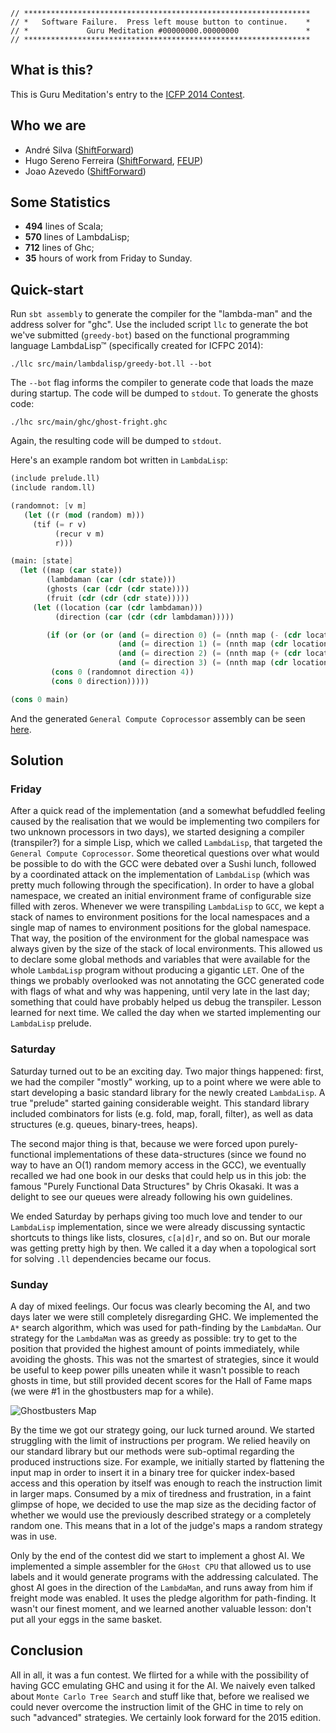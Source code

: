 ```
// ****************************************************************
// *   Software Failure.  Press left mouse button to continue.    *
// *             Guru Meditation #00000000.00000000               *
// ****************************************************************
```

## What is this?

This is Guru Meditation's entry to the
[ICFP 2014 Contest](http://icfpcontest.org/).

## Who we are

* André Silva ([ShiftForward][shiftforward])
* Hugo Sereno Ferreira ([ShiftForward][shiftforward], [FEUP][feup])
* Joao Azevedo ([ShiftForward][shiftforward])

[feup]: http://www.fe.up.pt
[shiftforward]: http://shiftforward.eu

## Some Statistics

* **494** lines of Scala;
* **570** lines of LambdaLisp;
* **712** lines of Ghc;
* **35** hours of work from Friday to Sunday.

## Quick-start

Run `sbt assembly` to generate the compiler for the "lambda-man" and the address
solver for "ghc". Use the included script `llc` to generate the bot we've
submitted (`greedy-bot`) based on the functional programming language
LambdaLisp™ (specifically created for ICFPC 2014):

```
./llc src/main/lambdalisp/greedy-bot.ll --bot
```

The `--bot` flag informs the compiler to generate code that loads the maze
during startup. The code will be dumped to `stdout`. To generate the ghosts
code:

```
./lhc src/main/ghc/ghost-fright.ghc
```

Again, the resulting code will be dumped to `stdout`.

Here's an example random bot written in `LambdaLisp`:

```scheme
(include prelude.ll)
(include random.ll)

(randomnot: [v m]
   (let ((r (mod (random) m)))
     (tif (= r v)
          (recur v m)
          r)))

(main: [state]
  (let ((map (car state))
        (lambdaman (car (cdr state)))
        (ghosts (car (cdr (cdr state))))
        (fruit (cdr (cdr (cdr state)))))
     (let ((location (car (cdr lambdaman)))
          (direction (car (cdr (cdr lambdaman)))))

        (if (or (or (or (and (= direction 0) (= (nnth map (- (cdr location) 1) (car location)) 0))
                        (and (= direction 1) (= (nnth map (cdr location) (+ (car location) 1)) 0)))
                        (and (= direction 2) (= (nnth map (+ (cdr location) 1) (car location)) 0)))
                        (and (= direction 3) (= (nnth map (cdr location) (- (car location) 1)) 0)))
         (cons 0 (randomnot direction 4))
         (cons 0 direction)))))

(cons 0 main)
```

And the generated `General Compute Coprocessor` assembly can be seen [here](https://gist.github.com/andrebeat/310a96fae981c6af71c0).

## Solution

### Friday

After a quick read of the implementation (and a somewhat befuddled feeling caused by
the realisation that we would be implementing two compilers for two unknown processors
in two days), we started designing a compiler (transpiler?) for a simple Lisp, which
we called `LambdaLisp`, that targeted the `General Compute Coprocessor`. Some theoretical
questions over what would be possible to do with the GCC were debated over a Sushi lunch,
followed by a coordinated attack on the implementation of `LambdaLisp` (which was pretty much
following through the specification). In order to have a global namespace, we created an initial
environment frame of configurable size filled with zeros. Whenever we were
transpiling `LambdaLisp` to `GCC`, we kept a stack of names to environment
positions for the local namespaces and a single map of names to environment
positions for the global namespace. That way, the position of the environment
for the global namespace was always given by the size of the stack of local
environments. This allowed us to declare some global methods and variables that
were available for the whole `LambdaLisp` program without producing a gigantic
`LET`. One of the things we probably overlooked was not annotating the GCC generated
code with flags of what and why was happening, until very late in the last day; something
that could have probably helped us debug the transpiler. Lesson learned for next time.
We called the day when we started implementing our `LambdaLisp` prelude.

### Saturday

Saturday turned out to be an exciting day. Two major things happened: first, we had the
compiler "mostly" working, up to a point where we were able to start developing a
basic standard library for the newly created `LambdaLisp`. A true "prelude" started
gaining considerable weight. This standard library included combinators for lists
(e.g. fold, map, forall, filter), as well as data structures (e.g. queues,
binary-trees, heaps).

The second major thing is that, because we were forced upon purely-functional
implementations of these data-structures (since we found no way to have an O(1)
random memory access in the GCC), we eventually recalled we had one book in our desks
that could help us in this job: the famous "Purely Functional Data Structures" by
Chris Okasaki. It was a delight to see our queues were already following his own
guidelines.

We ended Saturday by perhaps giving too much love and tender to our `LambdaLisp`
implementation, since we were already discussing syntactic shortcuts to things like
lists, closures, `c[a|d]r`, and so on. But our morale was getting pretty high by then.
We called it a day when a topological sort for solving `.ll` dependencies became our focus.

### Sunday

A day of mixed feelings. Our focus was clearly becoming the AI, and two days later
we were still completely disregarding GHC. We implemented the `A*` search algorithm,
which was used for path-finding by the `LambdaMan`. Our strategy for the `LambdaMan`
was as greedy as possible: try to get to the position that provided the highest amount of points
immediately, while avoiding the ghosts. This was not the smartest of strategies,
since it would be useful to keep power pills uneaten while it wasn't possible to
reach ghosts in time, but still provided decent scores for the Hall of Fame maps
(we were #1 in the ghostbusters map for a while).

![Ghostbusters Map](https://pbs.twimg.com/media/BtlJVIyIcAA58uw.png:large)

By the time we got our strategy going, our luck turned around. We started struggling
with the limit of instructions per program. We relied heavily on our standard
library but our methods were sub-optimal regarding the produced instructions size.
For example, we initially started by flattening the input map in order to insert
it in a binary tree for quicker index-based access and this operation by itself
was enough to reach the instruction limit in larger maps. Consumed by a mix of
tiredness and frustration, in a faint glimpse of hope, we decided to use the map
size as the deciding factor of whether we would use the previously described
strategy or a completely random one. This means that in a lot of the judge's
maps a random strategy was in use.

Only by the end of the contest did we start to implement a ghost AI. We implemented a
simple assembler for the `GHost CPU` that allowed us to use labels and it would
generate programs with the addressing calculated.  The ghost AI goes in the
direction of the `LambdaMan`, and runs away from him if freight mode was
enabled. It uses the pledge algorithm for path-finding. It wasn't our finest moment,
and we learned another valuable lesson: don't put all your eggs in the same basket.

## Conclusion

All in all, it was a fun contest. We flirted for a while with the possibility of
having GCC emulating GHC and using it for the AI. We naively even talked about `Monte
Carlo Tree Search` and stuff like that, before we realised we could never overcome
the instruction limit of the GHC in time to rely on such "advanced" strategies.
We certainly look forward for the 2015 edition.
